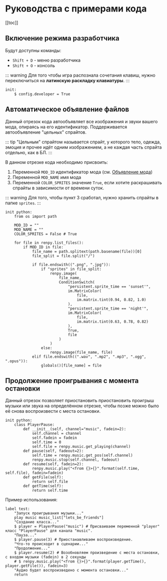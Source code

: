 # Руководства с примерами кода

[[toc]]

## Включение режима разработчика

Будут доступны команды:

- `Shift + D` - меню разработчика
- `Shift + O` - консоль

::: warning
Для того чтобы игра распознала сочетания клавиш, нужно переключиться на **латинскую раскладку клавиатуры**.
:::

```renpy
init:
    $ config.developer = True
```

## Автоматическое объявление файлов

Данный отрезок кода автообъявляет все изображения и звуки вашего мода, опираясь на его идентификатор. Поддерживается автообъявление "цельных" спрайтов.

::: tip
"Цельным" спрайтом называется спрайт, у которого тело, одежда, эмоция и прочее идёт одним изображением, а не каждая часть спрайта отдельно, как в БЛ.
:::

В данном отрезке кода необходимо присвоить:

1. Переменной `MOD_ID` идентификатор мода (см. [Объявление мода](/guide/#объявление-мода))
2. Переменной `MOD_NAME` имя мода
3. Переменной `COLOR_SPRITES` значение `True`, если хотите раскрашивать спрайты в зависимости от времени суток.

::: warning
Для того, чтобы пункт 3 сработал, нужно хранить спрайты в папке `sprites`.
:::

```renpy
init python:
    from os import path

    MOD_ID = ""
    MOD_NAME = ""
    COLOR_SPRITES = False # True

    for file in renpy.list_files():
        if MOD_ID in file:
            file_name = path.splitext(path.basename(file))[0]
            file_split = file.split("/")

            if file.endswith((".png", ".jpg")):
                if "sprites" in file_split:
                    renpy.image(
                        file_name,
                        ConditionSwitch(
                            "persistent.sprite_time == 'sunset'",
                            im.MatrixColor(
                                file,
                                im.matrix.tint(0.94, 0.82, 1.0)
                            ),
                            "persistent.sprite_time == 'night'",
                            im.MatrixColor(
                                file,
                                im.matrix.tint(0.63, 0.78, 0.82)
                            ),
                            True,
                            file
                        )
                    )
                else:
                    renpy.image(file_name, file)
            elif file.endswith((".wav", ".mp2", ".mp3", ".ogg", ".opus")):
                globals()[file_name] = file
```

## Продолжение проигрывания с момента остановки

Данный отрезок позволяет приостановить приостановить проигрыш музыки или звука на определённом отрезке, чтобы позже можно было её снова воспроизвести с места остановки.

```renpy
init python:
    class PlayerPause:
        def __init__(self, channel="music", fadein=2):
            self.channel = channel
            self.fadein = fadein
            self.time = 0
            self.file = renpy.music.get_playing(channel)
        def pause(self, fadeout=2):
            self.time = renpy.music.get_pos(self.channel)
            renpy.music.stop(self.channel, fadeout)
        def resume(self, fadein=2):
            renpy.music.play("<from {}>{}".format(self.time, self.file), fadein=fadein)
        def getFile(self):
            return self.file
        def getTime(self):
            return self.time
```

Пример использования:

```renpy
label test:
    "Запуск проигрывания музыки..."
    play music music_list["lets_be_friends"]
    "Создание класса..."
    $ player = PlayerPause("music") # Присваиваем переменной "player" класс "PlayerPause" для канала "music".
    "Пауза..."
    $ player.pause(3) # Приостанавливаем воспроизведение.
    "Что-то происходит в сценарии..."
    "Продолжение..."
    $ player.resume(2) # Возобновляем произведение с места остановки, с входом музыки (fadein) в 2 секунды
    # $ renpy.music.play("<from {}>{}".format(player.getTime(), player.getFile()), fadein=3)
    "Аудио будет воспроизведено с момента остановки..."
    return
```
